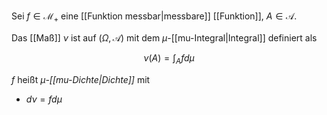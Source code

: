 Sei $f \in \mathcal{M}_+$ eine [[Funktion messbar|messbare]] [[Funktion]], $A \in \mathcal{A}$.

Das [[Maß]] $\nu$ ist auf $(\Omega, \mathcal{A})$ mit dem $\mu$-[[mu-Integral|Integral]] definiert als

$$
	\nu(A) = \int_A f d\mu
$$

$f$ heißt *$\mu$-[[mu-Dichte|Dichte]]* mit
- $d\nu = f d\mu$